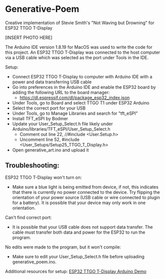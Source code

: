 # Generative-Poem
Creative implementation of Stevie Smith's "Not Waving but Drowning" for ESP32 TTGO T-Display

[INSERT PHOTO HERE]

The Arduino IDE version 1.8.19 for MacOS was used to write the code for this project. An ESP32 TTGO T-Display was connected to the host computer via a USB cable which was selected as the port under Tools in the IDE. 

Setup:
- Connect ESP32 TTGO T-Display to computer with Arduino IDE with a power and data transferring USB cable
- Go into preferences in the Arduino IDE and enable the ESP32 board by adding the following URL to the board manager:
  - https://dl.espressif.com/dl/package_esp32_index.json
- Under Tools, go to Board and select TTGO T1 under ESP32 Arduino
- Select the correct port for your USB
- Under Tools, go to Manage Libraries and search for "tft_eSPI"
- Install TFT_eSPI by Bodmer
- Update your User_Setup_Select.h file likely under Arduino/libraries/TFT_eSPI/User_Setup_Select.h
  - Comment out line 22, //#include <User.Setup.h>
  - Uncomment line 52, #include <User_Setups/Setup25_TTGO_T_Display.h>
- Open generative_art.ino and upload it

## Troubleshooting:
ESP32 TTGO T-Display won't turn on:
- Make sure a blue light is being emitted from device, if not, this indicates that there is currently no power connected to the device. Try flipping the orientation of your power source (USB cable or wire connected to plugin for a battery). It is possible that your device may only work in one orientation.

Can't find correct port:
- It is possible that your USB cable does not support data transfer. The cable must transfer both data and power for the ESP32 to run the program.

No edits were made to the program, but it won't compile:
- Make sure to edit your User_Setup_Select.h file before uploading generative_poem.ino. 

Additional resources for setup:
[ESP32 TTGO T-Display Arduino Demo](https://www.youtube.com/watch?v=adLUgmCJKnM)
